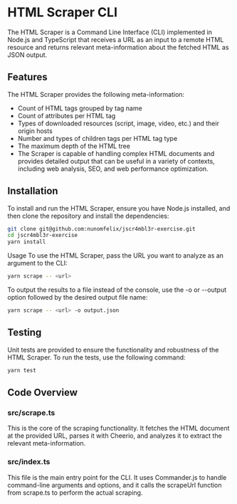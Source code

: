 # HTML Scraper CLI 

The HTML Scraper is a Command Line Interface (CLI) implemented in Node.js and TypeScript that receives a URL as an input to a remote HTML resource and returns relevant meta-information about the fetched HTML as JSON output.

## Features
The HTML Scraper provides the following meta-information:

- Count of HTML tags grouped by tag name
- Count of attributes per HTML tag
- Types of downloaded resources (script, image, video, etc.) and their origin hosts
- Number and types of children tags per HTML tag type
- The maximum depth of the HTML tree
- The Scraper is capable of handling complex HTML documents and provides detailed output that can be useful in a variety of contexts, including web analysis, SEO, and web performance optimization.

## Installation
To install and run the HTML Scraper, ensure you have Node.js installed, and then clone the repository and install the dependencies:


```bash
git clone git@github.com:nunomfelix/jscr4mbl3r-exercise.git
cd jscr4mbl3r-exercise
yarn install
```
Usage
To use the HTML Scraper, pass the URL you want to analyze as an argument to the CLI:

```bash
yarn scrape -- <url>
```
To output the results to a file instead of the console, use the -o or --output option followed by the desired output file name:

```bash
yarn scrape -- <url> -o output.json
```
## Testing
Unit tests are provided to ensure the functionality and robustness of the HTML Scraper. To run the tests, use the following command:

```bash
yarn test
```

## Code Overview

### src/scrape.ts
This is the core of the scraping functionality. It fetches the HTML document at the provided URL, parses it with Cheerio, and analyzes it to extract the relevant meta-information.

### src/index.ts
This file is the main entry point for the CLI. It uses Commander.js to handle command-line arguments and options, and it calls the scrapeUrl function from scrape.ts to perform the actual scraping.